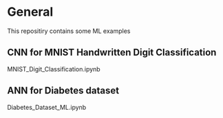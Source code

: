 # General
This repositiry contains some ML examples

## CNN for MNIST Handwritten Digit Classification
MNIST_Digit_Classification.ipynb

## ANN for Diabetes dataset
Diabetes_Dataset_ML.ipynb
